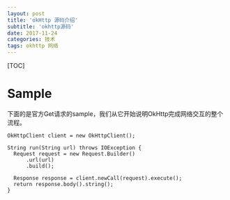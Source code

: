 ```yaml
---
layout: post
title: 'okHttp 源码介绍'
subtitle: 'okhttp源码'
date: 2017-11-24
categories: 技术
tags: okhttp 网络
---
```



[TOC]

# Sample

下面的是官方Get请求的sample，我们从它开始说明OkHttp完成网络交互的整个流程。

```
OkHttpClient client = new OkHttpClient();

String run(String url) throws IOException {
  Request request = new Request.Builder()
      .url(url)
      .build();

  Response response = client.newCall(request).execute();
  return response.body().string();
}

```
